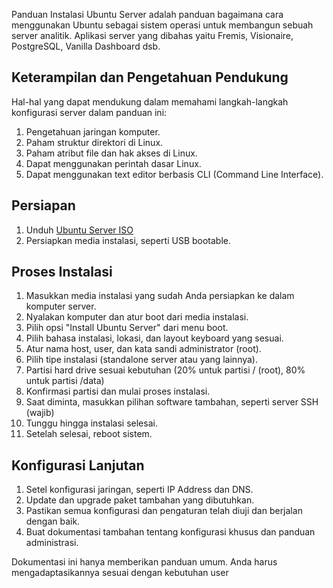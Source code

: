 Panduan Instalasi Ubuntu Server adalah panduan bagaimana cara menggunakan Ubuntu sebagai sistem operasi untuk membangun sebuah server analitik. Aplikasi server yang dibahas yaitu Fremis, Visionaire, PostgreSQL, Vanilla Dashboard dsb. 
## Keterampilan dan Pengetahuan Pendukung
Hal-hal yang dapat mendukung dalam memahami langkah-langkah konfigurasi server dalam panduan ini:

1. Pengetahuan jaringan komputer.
2. Paham struktur direktori di Linux.
3. Paham atribut file dan hak akses di Linux.
4. Dapat menggunakan perintah dasar Linux.
5. Dapat menggunakan text editor berbasis CLI (Command Line Interface).

## Persiapan
1. Unduh [Ubuntu Server ISO](https://ubuntu.com/download/server)
2. Persiapkan media instalasi, seperti USB bootable.

## Proses Instalasi
1. Masukkan media instalasi yang sudah Anda persiapkan ke dalam komputer server.
2. Nyalakan komputer dan atur boot dari media instalasi.
3. Pilih opsi "Install Ubuntu Server" dari menu boot.
4. Pilih bahasa instalasi, lokasi, dan layout keyboard yang sesuai.
5. Atur nama host, user, dan kata sandi administrator (root).
6. Pilih tipe instalasi (standalone server atau yang lainnya).
7. Partisi hard drive sesuai kebutuhan (20% untuk partisi  / (root), 80% untuk partisi /data)
8. Konfirmasi partisi dan mulai proses instalasi.
9. Saat diminta, masukkan pilihan software tambahan, seperti server SSH (wajib)
10. Tunggu hingga instalasi selesai.
11. Setelah selesai, reboot sistem.

## Konfigurasi Lanjutan
1. Setel konfigurasi jaringan, seperti IP Address dan DNS.
2. Update dan upgrade paket tambahan yang dibutuhkan.
3. Pastikan semua konfigurasi dan pengaturan telah diuji dan berjalan dengan baik.
4. Buat dokumentasi tambahan tentang konfigurasi khusus dan panduan administrasi.

Dokumentasi ini hanya memberikan panduan umum. Anda harus mengadaptasikannya sesuai dengan kebutuhan user
